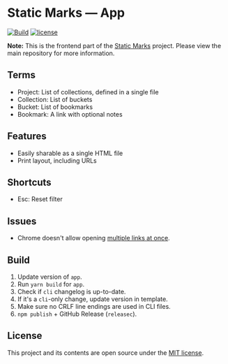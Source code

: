 # Static Marks — App

[![Build](https://img.shields.io/github/actions/workflow/status/darekkay/static-marks-app/ci.yml?branch=master&style=flat-square)](https://github.com/darekkay/static-marks-app/actions/workflows/ci.yml)
[![license](https://img.shields.io/github/license/darekkay/static-marks-app.svg?style=flat-square)](https://github.com/darekkay/static-marks-app/blob/master/LICENSE)

**Note:** This is the frontend part of the [Static Marks](https://github.com/darekkay/static-marks) project. Please view the main repository for more information.

## Terms

- Project: List of collections, defined in a single file
- Collection: List of buckets
- Bucket: List of bookmarks
- Bookmark: A link with optional notes

## Features

- Easily sharable as a single HTML file
- Print layout, including URLs

## Shortcuts

- Esc: Reset filter

## Issues

- Chrome doesn't allow opening [multiple links at once](https://stackoverflow.com/questions/16749907/window-open-behaviour-in-chrome-tabs-windows).

## Build

1. Update version of `app`.
2. Run `yarn build` for `app`.
3. Check if `cli` changelog is up-to-date.
4. If it's a `cli`-only change, update version in template.
5. Make sure no CRLF line endings are used in CLI files.
6. `npm publish` + GitHub Release (`releasec`).

## License

This project and its contents are open source under the [MIT license](https://github.com/darekkay/static-marks/blob/master/LICENSE).
